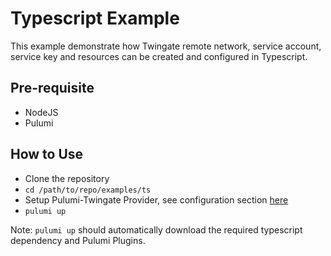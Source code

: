 # Typescript Example
This example demonstrate how Twingate remote network, service account, service key and resources can be created and configured in Typescript.

## Pre-requisite
* NodeJS
* Pulumi

## How to Use
* Clone the repository
* `cd /path/to/repo/examples/ts`
* Setup Pulumi-Twingate Provider, see configuration section [here](../../README.md)
* `pulumi up`

Note: `pulumi up` should automatically download the required typescript dependency and Pulumi Plugins.